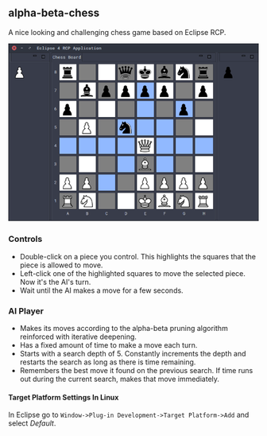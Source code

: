 ## alpha-beta-chess
A nice looking and challenging chess game based on Eclipse RCP.

![Alpha-Beta Chess](chess.png)

### Controls
 * Double-click on a piece you control. This highlights the squares that the piece is allowed to move.
 * Left-click one of the highlighted squares to move the selected piece. Now it's the AI's turn.
 * Wait until the AI makes a move for a few seconds.

### AI Player
 * Makes its moves according to the alpha-beta pruning algorithm reinforced with iterative deepening.
 * Has a fixed amount of time to make a move each turn. 
 * Starts with a search depth of 5. Constantly increments the depth and restarts the search as long as there is time remaining.
 * Remembers the best move it found on the previous search. If time runs out during the current search, makes that move immediately. 
 
#### Target Platform Settings In Linux
In Eclipse go to `Window->Plug-in Development->Target Platform->Add` and select *Default*.
